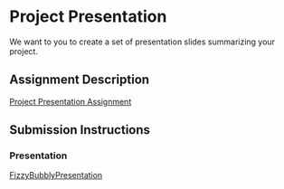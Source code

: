 # Project Presentation
We want to you to create a set of presentation slides summarizing your project.

## Assignment Description
[Project Presentation Assignment](https://education.launchcode.org/liftoff/modules/assignments/project-presentation)

## Submission Instructions

### Presentation
[FizzyBubblyPresentation](https://github.com/liztarantola/liftoff-assignments/blob/master/P6-Project_Presentation/Fizzybubbly%20Presentation.pdf)
